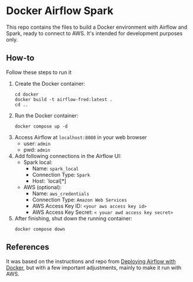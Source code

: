 # Docker Airflow Spark
This repo contains the files to build a Docker environment with Airflow and Spark, ready to connect to AWS. It's intended for development purposes only. 
## How-to
Follow these steps to run it
1. Create the Docker container:
    ```
    cd docker
    docker build -t airflow-fred:latest .
    cd ..
    ```
2. Run the Docker container:
    ```
    docker compose up -d 
    ```
3. Access Airflow at `localhost:8080` in your web browser
    - user: `admin`
    - pwd: `admin`
4. Add following connections in the Airflow UI:
    - Spark local:
        - Name: `spark_local`
        - Connection Type: `Spark`
        - Host: `local[*]
    - AWS (optional):
        - Name: `aws_credentials`
        - Connection Type: `Amazon Web Services`
        - AWS Access Key ID: `<your aws access key id>`
        - AWS Access Key Secret: `< youar awd access key secret>`
5. After finishing, shut down the running container:
    ```
    docker compose down
    ```
## References
It was based on the instructions and repo from [Deploying Airflow with Docker](https://medium.com/lynx-data-engineering/deploying-airflow-with-docker-20c72821bc7b), but with a few important adjustments, mainly to make it run with AWS.
